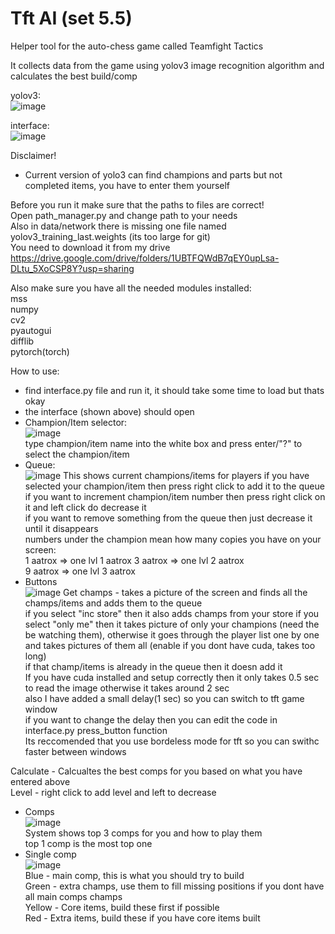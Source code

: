 # Tft AI (set 5.5)
Helper tool for the auto-chess game called Teamfight Tactics  

It collects data from the game using yolov3 image recognition algorithm and calculates the best build/comp  

yolov3:  
![image](https://user-images.githubusercontent.com/73612140/127324588-a6f9d30a-a295-4da0-9ddb-d4e7980e1e7c.png)

interface:  
![image](https://user-images.githubusercontent.com/73612140/128009424-542f2b6c-7562-4b17-9d0e-ffce3c41e3e7.png)


Disclaimer!  
* Current version of yolo3 can find champions and parts but not completed items, you have to enter them yourself

Before you run it make sure that the paths to files are correct!  
Open path_manager.py and change path to your needs  
Also in data/network there is missing one file named yolov3_training_last.weights (its too large for git)  
You need to download it from my drive https://drive.google.com/drive/folders/1UBTFQWdB7qEY0upLsa-DLtu_5XoCSP8Y?usp=sharing  

Also make sure you have all the needed modules installed:  
mss  
numpy  
cv2  
pyautogui  
difflib  
pytorch(torch)  

How to use:  
* find interface.py file and run it, it should take some time to load but thats okay
* the interface (shown above) should open
* Champion/Item selector:  
![image](https://user-images.githubusercontent.com/73612140/127325012-05fe3b49-8bf2-417e-ab3a-0d97b904ab85.png)  
type champion/item name into the white box and press enter/"?" to select the champion/item  
* Queue:  
![image](https://user-images.githubusercontent.com/73612140/128009503-ec0fa013-a83a-4631-b17f-70902447569b.png)
This shows current champions/items for players
if you have selected your champion/item then press right click to add it to the queue  
if you want to increment champion/item number then press right click on it and left click do decrease it  
if you want to remove something from the queue then just decrease it until it disappears  
numbers under the champion mean how many copies you have on your screen:  
1 aatrox => one lvl 1 aatrox
3 aatrox => one lvl 2 aatrox  
9 aatrox => one lvl 3 aatrox  
* Buttons  
![image](https://user-images.githubusercontent.com/73612140/128009542-5dd5ca22-5da0-41cf-a6e2-a24362db4c49.png)
Get champs - takes a picture of the screen and finds all the champs/items and adds them to the queue  
if you select "inc store" then it also adds champs from your store
if you select "only me" then it takes picture of only your champions (need the be watching them), otherwise it goes through the player list one by one and takes pictures of them  all (enable if you dont have cuda, takes too long)  
if that champ/items is already in the queue then it doesn add it  
If you have cuda installed and setup correctly then it only takes 0.5 sec to read the image otherwise it takes around 2 sec  
also I have added a small delay(1 sec) so you can switch to tft game window  
if you want to change the delay then you can edit the code in interface.py press_button function  
Its reccomended that you use bordeless mode for tft so you can swithc faster between windows  

Calculate - Calcualtes the best comps for you based on what you have entered above  
Level - right click to add level and left to decrease  
* Comps  
![image](https://user-images.githubusercontent.com/73612140/127326454-68b1a1e0-0a85-4b79-b9ed-660f2af37e3c.png)  
System shows top 3 comps for you and how to play them  
top 1 comp is the most top one  
* Single comp  
![image](https://user-images.githubusercontent.com/73612140/127329193-de95637d-cde1-4731-8fe8-06a2d7549298.png)  
Blue - main comp, this is what you should try to build  
Green - extra champs, use them to fill missing positions if you dont have all main comps champs  
Yellow - Core items, build these first if possible  
Red - Extra items, build these if you have core items built  






